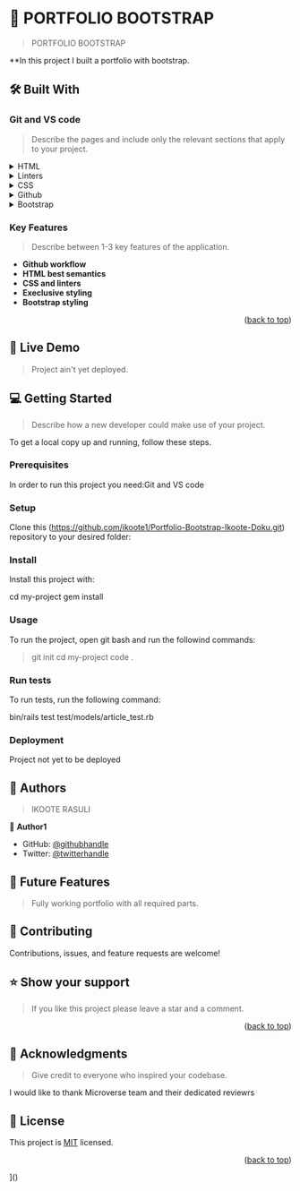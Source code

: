 
<!-- PROJECT DESCRIPTION -->

# 📖 PORTFOLIO BOOTSTRAP <a name="PORTFOLIO BOOTSTRAP"></a>

> PORTFOLIO BOOTSTRAP

**In this project I built a portfolio with bootstrap.

## 🛠 Built With <a name="built-with"></a>

### Git and VS code <a name="Git-and-VS-code"></a>

> Describe the pages and include only the relevant sections that apply to your project.

<details>
  <summary>HTML</summary>
</details>
<details>
  <summary>Linters</summary>
</details>

<details>
  <summary>CSS</summary>
</details>

<details>
  <summary>Github</summary>
</details>
<details>
  <summary>Bootstrap</summary>
</details>

<!-- Features -->

### Key Features <a name="key-features"></a>

> Describe between 1-3 key features of the application.
- **Github workflow**
- **HTML best semantics**
- **CSS and linters**
- **Execlusive styling**
- **Bootstrap styling**

<p align="right">(<a href="#readme-top">back to top</a>)</p>

<!-- LIVE DEMO -->

## 🚀 Live Demo <a name=""></a>

> Project ain't yet deployed.



<!-- GETTING STARTED -->

## 💻 Getting Started <a name="getting-started"></a>

> Describe how a new developer could make use of your project.

To get a local copy up and running, follow these steps.

### Prerequisites

In order to run this project you need:Git and VS code

<!--
Example command:

```sh
 gem install rails
```
 -->

### Setup

Clone this (https://github.com/ikoote1/Portfolio-Bootstrap-Ikoote-Doku.git) repository to your desired folder:



### Install

Install this project with:


  cd my-project
  gem install


### Usage

To run the project, open git bash and run the followind commands:

> git init
> cd my-project
> code .

### Run tests

To run tests, run the following command:


  bin/rails test test/models/article_test.rb


### Deployment

Project not yet to be deployed


<!-- AUTHORS -->

## 👥 Authors <a name="authors"></a>

> IKOOTE RASULI

👤 **Author1**

- GitHub: [@githubhandle](https://github.com/ikoote1)
- Twitter: [@twitterhandle](https://twitter.com/ikoote1)


<!-- FUTURE FEATURES -->

## 🔭 Future Features <a name="future-features"></a>

> Fully working portfolio with all required parts.

<!-- CONTRIBUTING -->

## 🤝 Contributing <a name="contributing"></a>

Contributions, issues, and feature requests are welcome!


<!-- SUPPORT -->

## ⭐️ Show your support <a name="support"></a>

> If you like this project please leave a star and a comment.

<p align="right">(<a href="#readme-top">back to top</a>)</p>

<!-- ACKNOWLEDGEMENTS -->

## 🙏 Acknowledgments <a name="acknowledgements"></a>

> Give credit to everyone who inspired your codebase.

I would like to thank Microverse team and their dedicated reviewrs

## 📝 License <a name="license"></a>

This project is [MIT](./LICENSE) licensed.

<p align="right">(<a href="#readme-top">back to top</a>)</p>
]()
